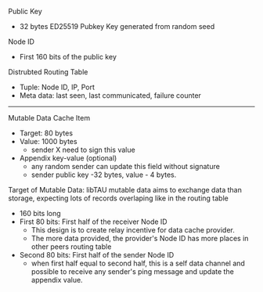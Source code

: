 
Public Key
* 32 bytes ED25519 Pubkey Key generated from random seed

Node ID
* First 160 bits of the public key

Distrubted Routing Table
* Tuple: Node ID, IP, Port
* Meta data: last seen, last communicated, failure counter
------

Mutable Data Cache Item
* Target: 80 bytes
* Value: 1000 bytes
  * sender X need to sign this value
* Appendix key-value (optional)
  * any random sender can update this field without signature
  * sender public key -32 bytes, value - 4 bytes. 

Target of Mutable Data: libTAU mutable data aims to exchange data than storage, expecting lots of records overlaping like in the routing table
* 160 bits long
* First 80 bits: First half of the receiver Node ID
  * This design is to create relay incentive for data cache provider. 
  * The more data provided, the provider's Node ID has more places in other peers routing table
* Second 80 bits: First half of the sender Node ID
  * when first half equal to second half, this is a self data channel and possible to receive any sender's ping message and update the appendix value. 
